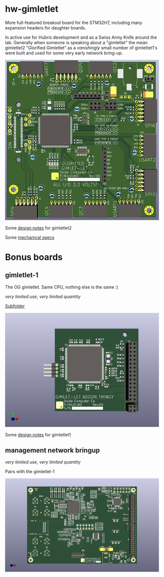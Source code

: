 # hw-gimletlet
More full-featured breakout board for the STM32H7, including many expansion headers for daughter boards. 

In active use for Hubris development and as a Swiss Army Knife around the lab.  Generally
when someone is speaking about a "gimletlet" the mean gimletlet2 "Glorified Gimletlet" as
a *vanishingly* small number of gimletlet1's were built and used for some very early network
bring-up.

![gimletlet-2](docs/gimletlet-2-render.png)

Some [design notes](docs/gimletlet-2.mkdn) for gimletlet2

Some [mechanical specs](docs/gimletlet-mechanical.pdf)

# Bonus boards

## gimletlet-1
 The OG gimletlet.  Same CPU, nothing else is the same :)

*very limited use, very limited quantity*

[Subfolder](gimletlet1)

![gimletlet-1](docs/gimletlet1.png)

Some [design notes](docs/gimletlet.mkdn) for gimletlet1

## management network bringup

*very limited use, very limited quantity*

Pairs with the gimletlet-1

![mgmt-bringup](docs/gimlet-mgmt-bringup.png)